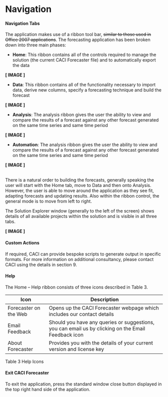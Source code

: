# Navigation


#### Navigation Tabs
The application makes use of a ribbon tool bar, ~~similar to those used in Office 2007 applications~~.  The forecasting application has been broken down into three main phases:


* **Home**:  This ribbon contains all of the controls required to manage the solution (the current CACI Forecaster file) and to automatically export the data

**[ IMAGE ]**


*	**Data**:  This ribbon contains all of the functionality necessary to import data, derive new columns, specify a forecasting technique and build the forecast

**[ IMAGE ]**



* **Analysis**:  The analysis ribbon gives the user the ability to view and compare the results of a forecast against any other forecast generated on the same time series and same time period

**[ IMAGE ]**


* **Automation**:  The analysis ribbon gives the user the ability to view and compare the results of a forecast against any other forecast generated on the same time series and same time period

**[ IMAGE ]**


<br/>
There is a natural order to building the forecasts, generally speaking the user will start with the Home tab, move to Data and then onto Analysis.  However, the user is able to move around the application as they see fit, adapting forecasts and updating results.  Also within the ribbon control, the general mode is to move from left to right.

The Solution Explorer window (generally to the left of the screen) shows details of all available projects within the solution and is visible in all three tabs.


**[ IMAGE ]**



#### Custom Actions
If required, CACI can provide bespoke scripts to generate output in specific formats.  For more information on additional consultancy, please contact CACI using the details in section 9.

#### Help
The Home – Help ribbon consists of three icons described in Table 3.

| Icon                  | Description                                                                                         |
|-----------------------|-----------------------------------------------------------------------------------------------------|
| Forecaster on the Web | Opens up the CACI Forecaster webpage which includes our contact details                             |
| Email Feedback        | Should you have any queries or suggestions, you can email us by clicking on the Email Feedback icon |
| About Forecaster      | Provides you with the details of your current version and license key                               |
Table 3 Help Icons



#### Exit CACI Forecaster
To exit the application, press the standard window close button displayed in the top right hand side of the application.